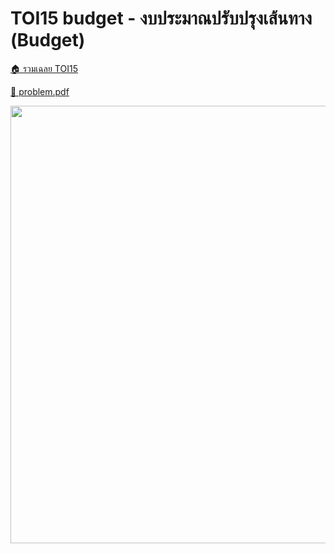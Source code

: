 <!-- @codegen_problem begin -->
# TOI15 budget - งบประมาณปรับปรุงเส้นทาง (Budget)

[🏠 รวมเฉลย TOI15](../)

[💎 problem.pdf](./toi15_budget.pdf)

<img width="700" src="https://github.com/krist7599555/toi/assets/19445033/80c80822-7583-4bcd-a705-dae3eacdee85" />
<!-- @codegen_problem end -->
